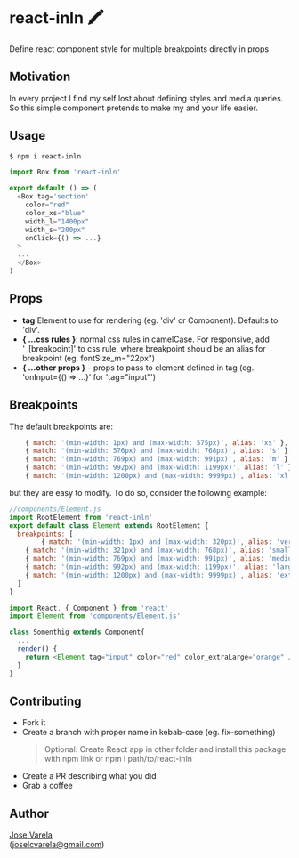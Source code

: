 # react-inln 🖍️
Define react component style for multiple breakpoints directly in props

## Motivation
In every project I find my self lost about defining styles and media queries.
So this simple component pretends to make my and your life easier.

## Usage
```sh
$ npm i react-inln
```

```js
import Box from 'react-inln'

export default () => (
  <Box tag='section'
    color="red"
    color_xs="blue"
    width_l="1400px"
    width_s="200px"
    onClick={() => ...}
  >
  ...
  </Box>
)
```

## Props
 - **tag** Element to use for rendering (eg. 'div' or Component). Defaults to 'div'.
 - **{ ...css rules }**: normal css rules in camelCase. For responsive, add '_[breakpoint]' to css rule, where breakpoint should be an alias for breakpoint (eg. fontSize_m="22px")
 - **{ ...other props }** - props to pass to element defined in tag (eg. 'onInput={() => ...}' for 'tag="input"')

## Breakpoints
The default breakpoints are:
```js
    { match: '(min-width: 1px) and (max-width: 575px)', alias: 'xs' },
    { match: '(min-width: 576px) and (max-width: 768px)', alias: 's' },
    { match: '(min-width: 769px) and (max-width: 991px)', alias: 'm' },
    { match: '(min-width: 992px) and (max-width: 1199px)', alias: 'l' },
    { match: '(min-width: 1200px) and (max-width: 9999px)', alias: 'xl' },

```
but they are easy to modify. To do so, consider the following example:
```js
//components/Element.js
import RootElement from 'react-inln'
export default class Element extends RootElement {
  breakpoints: [
        { match: '(min-width: 1px) and (max-width: 320px)', alias: 'verySmall' },
    { match: '(min-width: 321px) and (max-width: 768px)', alias: 'small' },
    { match: '(min-width: 769px) and (max-width: 991px)', alias: 'medium' },
    { match: '(min-width: 992px) and (max-width: 1199px)', alias: 'large' },
    { match: '(min-width: 1200px) and (max-width: 9999px)', alias: 'extraLarge' },
  ]
}

import React, { Component } from 'react'
import Element from 'components/Element.js'

class Somenthig extends Component{
  ...
  render() {
    return <Element tag="input" color="red" color_extraLarge="orange" />
  }
}
```

## Contributing
- Fork it
- Create a branch with proper name in kebab-case (eg. fix-something)
  > Optional: Create React app in other folder and install this package with npm link or npm i path/to/react-inln
- Create a PR describing what you did
- Grab a coffee

## Author
[Jose Varela](https://github.com/joselcvarela)\
(joselcvarela@gmail.com)
